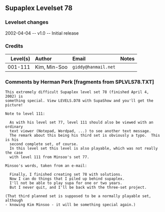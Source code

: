 ## Supaplex Levelset 78

### Levelset changes
2002-04-04 -- v1.0 -- Initial release

### Credits

Level(s) | Author       | Email             | Notes
--------:|:------------ |:----------------- |:-----
001-111  | Kim, Min-Soo |`giddy@hanmail.net`|


### Comments by Herman Perk [fragments from SPLVLS78.TXT]

```
This extremely difficult Supaplex level set 78 (finished April 4, 2002) is
something special. View LEVELS.D78 with SupaShow and you'll get the picture!
```

```
Note to level 111:

  As with his level set 77, level 111 should also be viewed with an ordinary
  text viewer (Notepad, Wordpad, ...) to see another text message.
  The remark about this being his third set is obviously a typo.  This is his
  second complete set, of course.
  In this level set this level is also playable, which was not really the case
  with level 111 from Minsoo's set 77.
```

```
Minsoo's words, taken from an e-mail:

  Finally, I finished creating set 78 with solutions.
  Now I can do things that I piled up behind supaplex.
  I'll not be able to play supa for one or two years.
  But I never quit, and I'll be back with the three-set project.

(That third planned set is supposed to be a normally playable set, although
- knowing Kim Minsoo - it will be something special again.)

```
